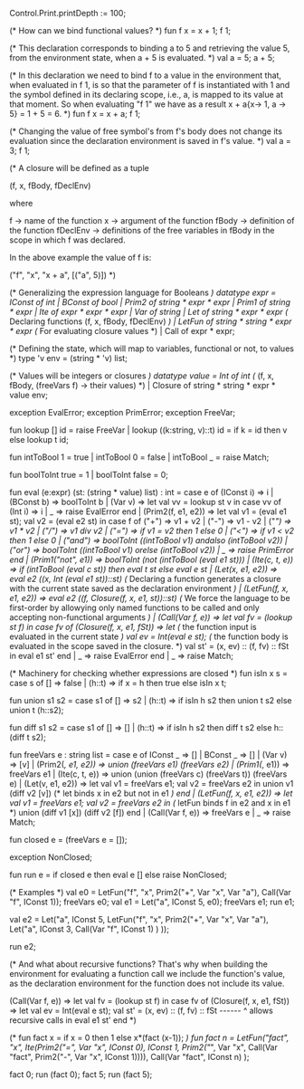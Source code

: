 Control.Print.printDepth := 100;

(* How can we bind functional values? *)
fun f x = x + 1;
f 1;

(* This declaration corresponds to binding a to 5 and retrieving the
value 5, from the environment state, when a + 5 is evaluated. *)
val a = 5;
a + 5;

(* In this declaration we need to bind f to a value in the environment
that, when evaluated in f 1, is so that the parameter of f is
instantiated with 1 and the symbol defined in its declaring scope,
i.e., a, is mapped to its value at that moment. So when evaluating "f
1" we have as a result x + a{x-> 1, a -> 5} = 1 + 5 = 6. *)
fun f x = x + a;
f 1;

(* Changing the value of free symbol's from f's body does not change
its evaluation since the declaration environment is saved in f's
value. *)
val a = 3;
f 1;

(* A closure will be defined as a tuple

  (f, x, fBody, fDeclEnv)

 where

  f         -> name of the function
  x         -> argument of the function
  fBody     -> definition of the function
  fDeclEnv  -> definitions of the free variables in fBody in the scope
  in which f was declared.

 In the above example the value of f is:

  ("f", "x", "x + a", [("a", 5)])
*)

(* Generalizing the expression language for Booleans *)
datatype expr =
         IConst of int
         | BConst of bool
         | Prim2 of string * expr * expr
         | Prim1 of string * expr
         | Ite of expr * expr * expr
         | Var of string
         | Let of string * expr * expr
         (* Declaring functions
            (f, x, fBody, fDeclEnv)
         *)
         | LetFun of string * string * expr * expr
         (* For evaluating closure values *)
         | Call of expr * expr;

(* Defining the state, which will map to variables, functional or not, to values *)
type 'v env = (string * 'v) list;

(* Values will be integers or closures *)
datatype value =
         Int of int
         (* (f, x, fBody, (freeVars f) -> their values) *)
         | Closure of string * string * expr * value env;

exception EvalError;
exception PrimError;
exception FreeVar;

fun lookup [] id = raise FreeVar
  | lookup ((k:string, v)::t) id = if k = id then v else lookup t id;

fun intToBool 1 = true
  | intToBool 0 = false
  | intToBool _ = raise Match;

fun boolToInt true = 1
  | boolToInt false = 0;

fun eval (e:expr) (st: (string * value) list) : int =
    case e of
        (IConst i) => i
      | (BConst b) => boolToInt b
      | (Var v) =>
        let val vv = lookup st v in
            case vv of
                (Int i) => i
              | _ => raise EvalError
        end
      | (Prim2(f, e1, e2)) =>
        let
            val v1 = (eval e1 st);
            val v2 = (eval e2 st) in
        case f of
            ("+") => v1 + v2
          | ("-") => v1 - v2
          | ("*") => v1 * v2
          | ("/") => v1 div v2
          | ("=") => if v1 = v2 then 1 else 0
          | ("<") => if v1 < v2 then 1 else 0
          | ("and") => boolToInt ((intToBool v1) andalso (intToBool v2))
          | ("or") => boolToInt ((intToBool v1) orelse (intToBool v2))
          | _ => raise PrimError
        end
      | (Prim1("not", e1)) => boolToInt (not (intToBool (eval e1 st)))
      | (Ite(c, t, e)) => if (intToBool (eval c st)) then eval t st else eval e st
      | (Let(x, e1, e2)) => eval e2 ((x, Int (eval e1 st))::st)
      (* Declaring a function generates a closure with the current
      state saved as the declaration environment *)
      | (LetFun(f, x, e1, e2)) => eval e2 ((f, Closure(f, x, e1, st))::st)
      (* We force the language to be first-order by allowying only
      named functions to be called and only accepting non-functional
      arguments *)
      | (Call(Var f, e)) =>
        let val fv = (lookup st f) in
            case fv of
                (Closure(f, x, e1, fSt)) =>
                let
                    (* the function input is evaluated in the current state *)
                    val ev = Int(eval e st);
                    (* the function body is evaluated in the scope
                    saved in the closure. *)
                    val st' = (x, ev) :: (f, fv) :: fSt
                in
                    eval e1 st'
                end
             | _ => raise EvalError
        end
      | _ => raise Match;

(* Machinery for checking whether expressions are closed *)
fun isIn x s =
    case s of
        [] => false
      | (h::t) => if x = h then true else isIn x t;

fun union s1 s2 =
    case s1 of
        [] => s2
      | (h::t) => if isIn h s2 then union t s2 else union t (h::s2);

fun diff s1 s2 =
    case s1 of
        [] => []
      | (h::t) => if isIn h s2 then diff t s2 else h::(diff t s2);

fun freeVars e : string list =
    case e of
        IConst _ => []
      | BConst _ =>  []
      | (Var v) => [v]
      | (Prim2(_, e1, e2)) => union (freeVars e1) (freeVars e2)
      | (Prim1(_, e1)) => freeVars e1
      | (Ite(c, t, e)) => union (union (freeVars c) (freeVars t)) (freeVars e)
      | (Let(v, e1, e2)) =>
        let val v1 = freeVars e1;
            val v2 = freeVars e2
        in
            union v1 (diff v2 [v]) (* let binds x in e2 but not in e1 *)
        end
      | (LetFun(f, x, e1, e2)) =>
        let val v1 = freeVars e1;
            val v2 = freeVars e2
        in
            (* letFun binds f in e2 and x in e1 *)
            union (diff v1 [x]) (diff v2 [f])
        end
      | (Call(Var f, e)) => freeVars e
      | _ => raise Match;

fun closed e = (freeVars e = []);

exception NonClosed;

fun run e =
    if closed e then
        eval e []
    else
        raise NonClosed;

(* Examples *)
val e0 = LetFun("f", "x", Prim2("+", Var "x", Var "a"), Call(Var "f", IConst 1));
freeVars e0;
val e1 = Let("a", IConst 5, e0);
freeVars e1;
run e1;

val e2 = Let("a", IConst 5,
             LetFun("f", "x", Prim2("+", Var "x", Var "a"),
                    Let("a", IConst 3,
                        Call(Var "f", IConst 1)
                       )
            ));

run e2;

(* And what about recursive functions? That's why when building the
environment for evaluating a function call we include the function's
value, as the declaration environment for the function does not
include its value.

 (Call(Var f, e)) =>
 let val fv = (lookup st f) in
     case fv of
         (Closure(f, x, e1, fSt)) =>
         let val ev = Int(eval e st);
             val st' = (x, ev) :: (f, fv) :: fSt
                                  ------
                                   ^
                                   allows recursive calls
         in
             eval e1 st'
         end
*)

(* fun fact x = if x = 0 then 1 else x*(fact (x-1)); *)
fun fact n = LetFun("fact", "x",
                    Ite(Prim2("=", Var "x", IConst 0),
                        IConst 1,
                        Prim2("*",
                              Var "x",
                              Call(Var "fact", Prim2("-", Var "x", IConst 1)))),
                    Call(Var "fact", IConst n)
                   );

fact 0;
run (fact 0);
fact 5;
run (fact 5);

